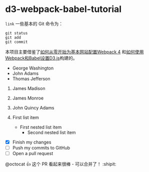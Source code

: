 # d3-webpack-babel-tutorial
`link`
一些基本的 Git 命令为：
```
git status
git add
git commit
```
本项目主要借鉴了[如何从零开始为基本网站配置Webpack 4](https://github.com/pixelgoo/simple_webpack_boilerplate) 和[如何使用Webpack和Babel设置D3.js](https://github.com/maecapozzi/d3-webpack-babel-tutorial)构建的。

- George Washington
- John Adams
- Thomas Jefferson

1. James Madison
2. James Monroe
3. John Quincy Adams

1. First list item
   - First nested list item
     - Second nested list item
     
- [x] Finish my changes
- [ ] Push my commits to GitHub
- [ ] Open a pull request

@octocat :+1: 这个 PR 看起来很棒 - 可以合并了！ :shipit:
